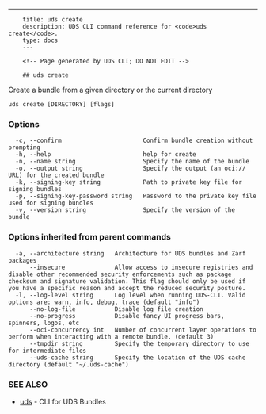 ---
		title: uds create
		description: UDS CLI command reference for <code>uds create</code>.
		type: docs
		---

		<!-- Page generated by UDS CLI; DO NOT EDIT -->

		## uds create

Create a bundle from a given directory or the current directory

```
uds create [DIRECTORY] [flags]
```

### Options

```
  -c, --confirm                       Confirm bundle creation without prompting
  -h, --help                          help for create
  -n, --name string                   Specify the name of the bundle
  -o, --output string                 Specify the output (an oci:// URL) for the created bundle
  -k, --signing-key string            Path to private key file for signing bundles
  -p, --signing-key-password string   Password to the private key file used for signing bundles
  -v, --version string                Specify the version of the bundle
```

### Options inherited from parent commands

```
  -a, --architecture string   Architecture for UDS bundles and Zarf packages
      --insecure              Allow access to insecure registries and disable other recommended security enforcements such as package checksum and signature validation. This flag should only be used if you have a specific reason and accept the reduced security posture.
  -l, --log-level string      Log level when running UDS-CLI. Valid options are: warn, info, debug, trace (default "info")
      --no-log-file           Disable log file creation
      --no-progress           Disable fancy UI progress bars, spinners, logos, etc
      --oci-concurrency int   Number of concurrent layer operations to perform when interacting with a remote bundle. (default 3)
      --tmpdir string         Specify the temporary directory to use for intermediate files
      --uds-cache string      Specify the location of the UDS cache directory (default "~/.uds-cache")
```

### SEE ALSO

* [uds](/cli/command-reference/uds/)	 - CLI for UDS Bundles

